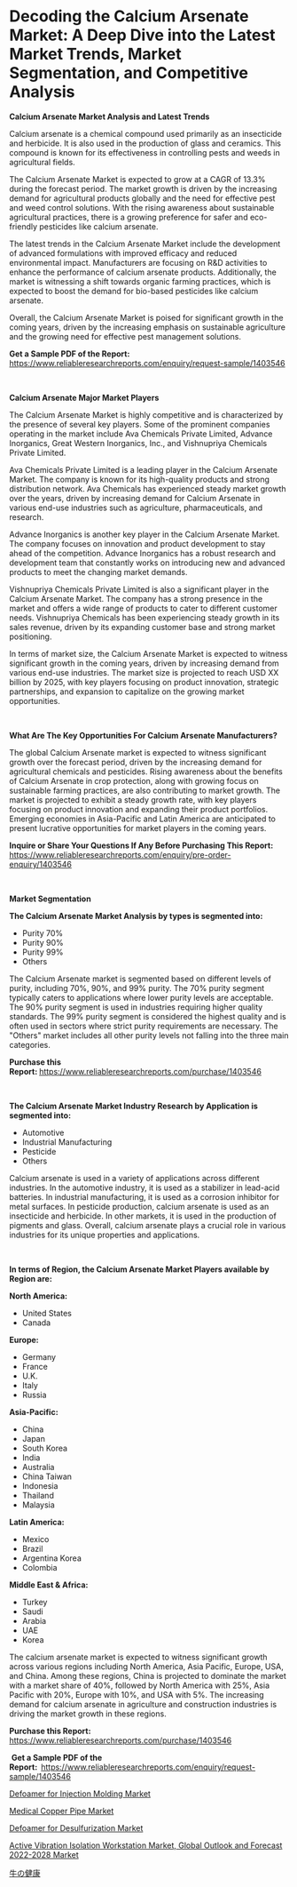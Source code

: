 <p><h1>Decoding the Calcium Arsenate Market: A Deep Dive into the Latest Market Trends, Market Segmentation, and Competitive Analysis</h1></p><p><strong>Calcium Arsenate Market Analysis and Latest Trends</strong></p>
<p><p>Calcium arsenate is a chemical compound used primarily as an insecticide and herbicide. It is also used in the production of glass and ceramics. This compound is known for its effectiveness in controlling pests and weeds in agricultural fields.</p><p>The Calcium Arsenate Market is expected to grow at a CAGR of 13.3% during the forecast period. The market growth is driven by the increasing demand for agricultural products globally and the need for effective pest and weed control solutions. With the rising awareness about sustainable agricultural practices, there is a growing preference for safer and eco-friendly pesticides like calcium arsenate.</p><p>The latest trends in the Calcium Arsenate Market include the development of advanced formulations with improved efficacy and reduced environmental impact. Manufacturers are focusing on R&D activities to enhance the performance of calcium arsenate products. Additionally, the market is witnessing a shift towards organic farming practices, which is expected to boost the demand for bio-based pesticides like calcium arsenate.</p><p>Overall, the Calcium Arsenate Market is poised for significant growth in the coming years, driven by the increasing emphasis on sustainable agriculture and the growing need for effective pest management solutions.</p></p>
<p><strong>Get a Sample PDF of the Report:&nbsp;</strong> <a href="https://www.reliableresearchreports.com/enquiry/request-sample/1403546">https://www.reliableresearchreports.com/enquiry/request-sample/1403546</a></p>
<p>&nbsp;</p>
<p><strong>Calcium Arsenate Major Market Players</strong></p>
<p><p>The Calcium Arsenate Market is highly competitive and is characterized by the presence of several key players. Some of the prominent companies operating in the market include Ava Chemicals Private Limited, Advance Inorganics, Great Western Inorganics, Inc., and Vishnupriya Chemicals Private Limited.</p><p>Ava Chemicals Private Limited is a leading player in the Calcium Arsenate Market. The company is known for its high-quality products and strong distribution network. Ava Chemicals has experienced steady market growth over the years, driven by increasing demand for Calcium Arsenate in various end-use industries such as agriculture, pharmaceuticals, and research.</p><p>Advance Inorganics is another key player in the Calcium Arsenate Market. The company focuses on innovation and product development to stay ahead of the competition. Advance Inorganics has a robust research and development team that constantly works on introducing new and advanced products to meet the changing market demands.</p><p>Vishnupriya Chemicals Private Limited is also a significant player in the Calcium Arsenate Market. The company has a strong presence in the market and offers a wide range of products to cater to different customer needs. Vishnupriya Chemicals has been experiencing steady growth in its sales revenue, driven by its expanding customer base and strong market positioning.</p><p>In terms of market size, the Calcium Arsenate Market is expected to witness significant growth in the coming years, driven by increasing demand from various end-use industries. The market size is projected to reach USD XX billion by 2025, with key players focusing on product innovation, strategic partnerships, and expansion to capitalize on the growing market opportunities.</p></p>
<p>&nbsp;</p>
<p><strong>What Are The Key Opportunities For Calcium Arsenate Manufacturers?</strong></p>
<p><p>The global Calcium Arsenate market is expected to witness significant growth over the forecast period, driven by the increasing demand for agricultural chemicals and pesticides. Rising awareness about the benefits of Calcium Arsenate in crop protection, along with growing focus on sustainable farming practices, are also contributing to market growth. The market is projected to exhibit a steady growth rate, with key players focusing on product innovation and expanding their product portfolios. Emerging economies in Asia-Pacific and Latin America are anticipated to present lucrative opportunities for market players in the coming years.</p></p>
<p><strong>Inquire or Share Your Questions If Any Before Purchasing This Report:</strong> <a href="https://www.reliableresearchreports.com/enquiry/pre-order-enquiry/1403546">https://www.reliableresearchreports.com/enquiry/pre-order-enquiry/1403546</a></p>
<p>&nbsp;</p>
<p><strong>Market Segmentation</strong></p>
<p><strong>The Calcium Arsenate Market Analysis by types is segmented into:</strong></p>
<p><ul><li>Purity 70%</li><li>Purity 90%</li><li>Purity 99%</li><li>Others</li></ul></p>
<p><p>The Calcium Arsenate market is segmented based on different levels of purity, including 70%, 90%, and 99% purity. The 70% purity segment typically caters to applications where lower purity levels are acceptable. The 90% purity segment is used in industries requiring higher quality standards. The 99% purity segment is considered the highest quality and is often used in sectors where strict purity requirements are necessary. The "Others" market includes all other purity levels not falling into the three main categories.</p></p>
<p><strong>Purchase this Report:&nbsp;</strong><a href="https://www.reliableresearchreports.com/purchase/1403546">https://www.reliableresearchreports.com/purchase/1403546</a></p>
<p>&nbsp;</p>
<p><strong>The Calcium Arsenate Market Industry Research by Application is segmented into:</strong></p>
<p><ul><li>Automotive</li><li>Industrial Manufacturing</li><li>Pesticide</li><li>Others</li></ul></p>
<p><p>Calcium arsenate is used in a variety of applications across different industries. In the automotive industry, it is used as a stabilizer in lead-acid batteries. In industrial manufacturing, it is used as a corrosion inhibitor for metal surfaces. In pesticide production, calcium arsenate is used as an insecticide and herbicide. In other markets, it is used in the production of pigments and glass. Overall, calcium arsenate plays a crucial role in various industries for its unique properties and applications.</p></p>
<p>&nbsp;</p>
<p><strong>In terms of Region, the Calcium Arsenate Market Players available by Region are:</strong></p>
<p>
    <p> <strong> North America: </strong>
        <ul>
            <li>United States</li>
            <li>Canada</li>
        </ul>
        </p> 
    <p> <strong> Europe: </strong>
        <ul>
            <li>Germany</li>
            <li>France</li>
            <li>U.K.</li>
            <li>Italy</li>
            <li>Russia</li>
        </ul>
        </p> 
    <p> <strong> Asia-Pacific: </strong>
        <ul>
            <li>China</li>
            <li>Japan</li>
            <li>South Korea</li>
            <li>India</li>
            <li>Australia</li>
            <li>China Taiwan</li>
            <li>Indonesia</li>
            <li>Thailand</li>
            <li>Malaysia</li>
        </ul>
        </p> 
    <p> <strong> Latin America: </strong>
        <ul>
            <li>Mexico</li>
            <li>Brazil</li>
            <li>Argentina Korea</li>
            <li>Colombia</li>
        </ul>
        </p> 
    <p> <strong> Middle East & Africa: </strong>
        <ul>
            <li>Turkey</li>
            <li>Saudi</li>
            <li>Arabia</li>
            <li>UAE</li>
            <li>Korea</li>
        </ul>
    </p>
    </p>
<p><p>The calcium arsenate market is expected to witness significant growth across various regions including North America, Asia Pacific, Europe, USA, and China. Among these regions, China is projected to dominate the market with a market share of 40%, followed by North America with 25%, Asia Pacific with 20%, Europe with 10%, and USA with 5%. The increasing demand for calcium arsenate in agriculture and construction industries is driving the market growth in these regions.</p></p>
<p><strong>Purchase this Report: </strong><a href="https://www.reliableresearchreports.com/purchase/1403546">https://www.reliableresearchreports.com/purchase/1403546</a></p>
<p>&nbsp;<strong>Get a Sample PDF of the Report:&nbsp;&nbsp;</strong><a href="https://www.reliableresearchreports.com/enquiry/request-sample/1403546">https://www.reliableresearchreports.com/enquiry/request-sample/1403546</a></p>
<p><strong></strong></p>
<p><p><a href="https://github.com/mbisetmhermsr/Market-Research-Report-List-1/blob/main/defoamer-for-injection-molding-market.md">Defoamer for Injection Molding Market</a></p><p><a href="https://view.publitas.com/reportprime-1/global-medical-copper-pipe-market-by-types-applications-and-major-players-with-regional-growth-rate-analysis-and-development-situation-from-2024-to-2031/">Medical Copper Pipe Market</a></p><p><a href="https://github.com/santosh758595/Market-Research-Report-List-3/blob/main/defoamer-for-desulfurization-market.md">Defoamer for Desulfurization Market</a></p><p><a href="https://picayune-night-cbd.notion.site/Active-Vibration-Isolation-Workstation-Market-Global-Outlook-and-Forecast-2022-2028-Market-Size-Fur-7f99a2eb23ae48fd92b5324c764e5cd9">Active Vibration Isolation Workstation Market, Global Outlook and Forecast 2022-2028 Market</a></p><p><a href="https://medium.com/@jermainecrona2023/%E7%89%9B%E3%81%AE%E5%81%A5%E5%BA%B7%E5%B8%82%E5%A0%B4%E8%AA%BF%E6%9F%BB%E3%83%AC%E3%83%9D%E3%83%BC%E3%83%88-%E3%81%9D%E3%81%AE%E6%AD%B4%E5%8F%B2%E3%81%A82024%E5%B9%B4%E3%81%8B%E3%82%892031%E5%B9%B4%E3%81%BE%E3%81%A7%E3%81%AE%E4%BA%88%E6%B8%AC-1b44cac6aa3a">牛の健康</a></p></p>
